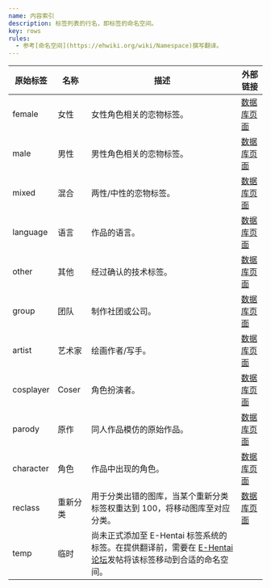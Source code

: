 ```yaml
---
name: 内容索引
description: 标签列表的行名，即标签的命名空间。
key: rows
rules:
  - 参考[命名空间](https://ehwiki.org/wiki/Namespace)撰写翻译。
---
```


| 原始标签 | 名称 | 描述 | 外部链接 |
| -------- | ---- | ---- | -------- |
| female | 女性 | 女性角色相关的恋物标签。 | [数据库页面](https://github.com/Nuo-Mituan/LANraragi-Tag-rules/blob/main/database/Tag%20Rules%20CN.txt) |
| male | 男性 | 男性角色相关的恋物标签。 | [数据库页面](https://github.com/Nuo-Mituan/LANraragi-Tag-rules/blob/main/database/Tag%20Rules%20CN.txt) |
| mixed | 混合 | 两性/中性的恋物标签。 | [数据库页面](https://github.com/EhTagTranslation/Database/blob/master/database/mixed.md) |
| language | 语言 | 作品的语言。 | [数据库页面](https://github.com/EhTagTranslation/Database/blob/master/database/language.md) |
| other | 其他 | 经过确认的技术标签。 | [数据库页面](https://github.com/EhTagTranslation/Database/blob/master/database/other.md) |
| group | 团队 | 制作社团或公司。 | [数据库页面](https://github.com/EhTagTranslation/Database/blob/master/database/group.md) |
| artist | 艺术家 | 绘画作者/写手。 | [数据库页面](https://github.com/EhTagTranslation/Database/blob/master/database/artist.md) |
| cosplayer | Coser | 角色扮演者。 | [数据库页面](https://github.com/EhTagTranslation/Database/blob/master/database/cosplayer.md) |
| parody | 原作 | 同人作品模仿的原始作品。 | [数据库页面](https://github.com/Nuo-Mituan/LANraragi-Tag-rules/blob/main/database/parody.txt) |
| character | 角色 | 作品中出现的角色。 | [数据库页面](https://github.com/EhTagTranslation/Database/blob/master/database/character.md) |
| reclass | 重新分类 | 用于分类出错的图库，当某个重新分类标签权重达到 100，将移动图库至对应分类。 | [数据库页面](https://github.com/EhTagTranslation/Database/blob/master/database/reclass.md) |
| temp | 临时 | 尚未正式添加至 E-Hentai 标签系统的标签。在提供翻译前，需要在 [E-Hentai 论坛](https://forums.e-hentai.org/index.php?showtopic=246656)发帖将该标签移动到合适的命名空间。 |  |
